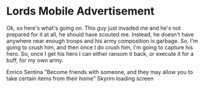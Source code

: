 # Lords Mobile Advertisement
Ok, so here's what's going on. This guy just invaded me and he's not prepared for it at all, he should have scouted me. Instead, he doesn't have anywhere near enough troops and his army composition is garbage. So, I'm going to crush him, and then once I do crush him, I'm going to capture his hero. So, once I get his hero I can either ransom it back, or execute it for a buff, for my own army.

Enrico Sentina
"Become friends with someone, and they may allow you to take certain items from their home" Skyrim loading screen
